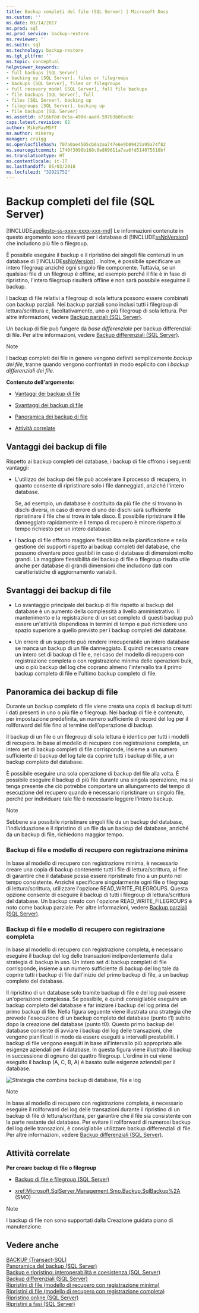 ```yaml
---
title: Backup completi del file (SQL Server) | Microsoft Docs
ms.custom: ''
ms.date: 03/14/2017
ms.prod: sql
ms.prod_service: backup-restore
ms.reviewer: ''
ms.suite: sql
ms.technology: backup-restore
ms.tgt_pltfrm: ''
ms.topic: conceptual
helpviewer_keywords:
- full backups [SQL Server]
- backing up [SQL Server], files or filegroups
- backups [SQL Server], files or filegroups
- full recovery model [SQL Server], full file backups
- file backups [SQL Server], full
- files [SQL Server], backing up
- filegroups [SQL Server], backing up
- file backups [SQL Server]
ms.assetid: a716bf8d-0c5a-490d-aadd-597b3b0fac0c
caps.latest.revision: 62
author: MikeRayMSFT
ms.author: mikeray
manager: craigg
ms.openlocfilehash: 707a0ae4505cb6a2aa747e6e9b09425a95a74f82
ms.sourcegitcommit: 1740f3090b168c0e809611a7aa6fd514075616bf
ms.translationtype: HT
ms.contentlocale: it-IT
ms.lasthandoff: 05/03/2018
ms.locfileid: "32921752"
---
```

# <a name="full-file-backups-sql-server"></a>Backup completi del file (SQL Server)
[!INCLUDE[appliesto-ss-xxxx-xxxx-xxx-md](../../includes/appliesto-ss-xxxx-xxxx-xxx-md.md)]
  Le informazioni contenute in questo argomento sono rilevanti per i database di [!INCLUDE[ssNoVersion](../../includes/ssnoversion-md.md)] che includono più file o filegroup.  
  
 È possibile eseguire il backup e il ripristino dei singoli file contenuti in un database di [!INCLUDE[ssNoVersion](../../includes/ssnoversion-md.md)] . Inoltre, è possibile specificare un intero filegroup anziché ogni singolo file componente. Tuttavia, se un qualsiasi file di un filegroup è offline, ad esempio perché il file è in fase di ripristino, l'intero filegroup risulterà offline e non sarà possibile eseguirne il backup.  
  
 I backup di file relativi a filegroup di sola lettura possono essere combinati con backup parziali. Nei backup parziali sono inclusi tutti i filegroup di lettura/scrittura e, facoltativamente, uno o più filegroup di sola lettura. Per altre informazioni, vedere [Backup parziali &#40;SQL Server&#41;](../../relational-databases/backup-restore/partial-backups-sql-server.md).  
  
 Un backup di file può fungere da *base differenziale* per backup differenziali di file. Per altre informazioni, vedere [Backup differenziali &#40;SQL Server&#41;](../../relational-databases/backup-restore/differential-backups-sql-server.md).  
  
> [!NOTE]  
>  I backup completi dei file in genere vengono definiti semplicemente *backup dei file*, tranne quando vengono confrontati in modo esplicito con i *backup differenziali dei file*.  
  
 **Contenuto dell'argomento:**  
  
-   [Vantaggi dei backup di file](#Benefits)  
  
-   [Svantaggi dei backup di file](#Disadvantages)  
  
-   [Panoramica dei backup di file](#Overview)  
  
-   [Attività correlate](#RelatedTasks)  
  
##  <a name="Benefits"></a> Vantaggi dei backup di file  
 Rispetto ai backup completi del database, i backup di file offrono i seguenti vantaggi:  
  
-   L'utilizzo dei backup dei file può accelerare il processo di recupero, in quanto consente di ripristinare solo i file danneggiati, anziché l'intero database.  
  
     Se, ad esempio, un database è costituito da più file che si trovano in dischi diversi, in caso di errore di uno dei dischi sarà sufficiente ripristinare il file che si trova in tale disco. È possibile ripristinare il file danneggiato rapidamente e il tempo di recupero è minore rispetto al tempo richiesto per un intero database.  
  
-   I backup di file offrono maggiore flessibilità nella pianificazione e nella gestione dei supporti rispetto ai backup completi del database, che possono diventare poco gestibili in caso di database di dimensioni molto grandi. La maggiore flessibilità dei backup di file o filegroup risulta utile anche per database di grandi dimensioni che includono dati con caratteristiche di aggiornamento variabili.  
  
##  <a name="Disadvantages"></a> Svantaggi dei backup di file  
  
-   Lo svantaggio principale dei backup di file rispetto ai backup del database è un aumento della complessità a livello amministrativo. Il mantenimento e la registrazione di un set completo di questi backup può essere un'attività dispendiosa in termini di tempo e può richiedere uno spazio superiore a quello previsto per i backup completi del database.  
  
-   Un errore di un supporto può rendere irrecuperabile un intero database se manca un backup di un file danneggiato. È quindi necessario creare un intero set di backup di file e, nel caso del modello di recupero con registrazione completa o con registrazione minima delle operazioni bulk, uno o più backup del log che coprano almeno l'intervallo tra il primo backup completo di file e l'ultimo backup completo di file.  
  
##  <a name="Overview"></a> Panoramica dei backup di file  
 Durante un backup completo di file viene creata una copia di backup di tutti i dati presenti in uno o più file o filegroup. Nei backup di file è contenuto, per impostazione predefinita, un numero sufficiente di record del log per il rollforward del file fino al termine dell'operazione di backup.  
  
 Il backup di un file o un filegroup di sola lettura è identico per tutti i modelli di recupero. In base al modello di recupero con registrazione completa, un intero set di backup completi di file corrisponde, insieme a un numero sufficiente di backup del log tale da coprire tutti i backup di file, a un backup completo del database.  
  
 È possibile eseguire una sola operazione di backup del file alla volta. È possibile eseguire il backup di più file durante una singola operazione, ma si tenga presente che ciò potrebbe comportare un allungamento del tempo di esecuzione del recupero quando è necessario ripristinare un singolo file, perché per individuare tale file è necessario leggere l'intero backup.  
  
> [!NOTE]  
>  Sebbene sia possibile ripristinare singoli file da un backup del database, l'individuazione e il ripristino di un file da un backup del database, anziché da un backup di file, richiedono maggior tempo.  
  
### <a name="file-backups-and-the-simple-recovery-model"></a>Backup di file e modello di recupero con registrazione minima  
 In base al modello di recupero con registrazione minima, è necessario creare una copia di backup contenente tutti i file di lettura/scrittura, al fine di garantire che il database possa essere ripristinato fino a un punto nel tempo consistente. Anziché specificare singolarmente ogni file o filegroup di lettura/scrittura, utilizzare l'opzione READ_WRITE_FILEGROUPS. Questa opzione consente di eseguire il backup di tutti i filegroup di lettura/scrittura del database. Un backup creato con l'opzione READ_WRITE_FILEGROUPS è noto come backup parziale. Per altre informazioni, vedere [Backup parziali &#40;SQL Server&#41;](../../relational-databases/backup-restore/partial-backups-sql-server.md).  
  
### <a name="file-backups-and-the-full-recovery-model"></a>Backup di file e modello di recupero con registrazione completa  
 In base al modello di recupero con registrazione completa, è necessario eseguire il backup del log delle transazioni indipendentemente dalla strategia di backup in uso. Un intero set di backup completi di file corrisponde, insieme a un numero sufficiente di backup del log tale da coprire tutti i backup di file dall'inizio del primo backup di file, a un backup completo del database.  
  
 Il ripristino di un database solo tramite backup di file e del log può essere un'operazione complessa. Se possibile, è quindi consigliabile eseguire un backup completo del database e far iniziare i backup del log prima del primo backup di file. Nella figura seguente viene illustrata una strategia che prevede l'esecuzione di un backup completo del database (punto t1) subito dopo la creazione del database (punto t0). Questo primo backup del database consente di avviare i backup del log delle transazioni, che vengono pianificati in modo da essere eseguiti a intervalli prestabiliti. I backup di file vengono eseguiti in base all'intervallo più appropriato alle esigenze aziendali per il database. In questa figura viene illustrato il backup in successione di ognuno dei quattro filegroup. L'ordine in cui viene eseguito il backup (A, C, B, A) è basato sulle esigenze aziendali per il database.  
  
 ![Strategia che combina backup di database, file e log](../../relational-databases/backup-restore/media/bnr-rmfull-3-fulldb-filegrps-log-backups.gif "Strategia che combina backup di database, file e log")  
  
> [!NOTE]  
>  In base al modello di recupero con registrazione completa, è necessario eseguire il rollforward del log delle transazioni durante il ripristino di un backup di file di lettura/scrittura, per garantire che il file sia consistente con la parte restante del database. Per evitare il rollforward di numerosi backup del log delle transazioni, è consigliabile utilizzare backup differenziali di file. Per altre informazioni, vedere [Backup differenziali &#40;SQL Server&#41;](../../relational-databases/backup-restore/differential-backups-sql-server.md).  
  
##  <a name="RelatedTasks"></a> Attività correlate  
 **Per creare backup di file o filegroup**  
  
-   [Backup di file e filegroup &#40;SQL Server&#41;](../../relational-databases/backup-restore/back-up-files-and-filegroups-sql-server.md)  
  
-   <xref:Microsoft.SqlServer.Management.Smo.Backup.SqlBackup%2A> (SMO)  
  
> [!NOTE]  
>  I backup di file non sono supportati dalla Creazione guidata piano di manutenzione.  
  
## <a name="see-also"></a>Vedere anche  
 [BACKUP &#40;Transact-SQL&#41;](../../t-sql/statements/backup-transact-sql.md)   
 [Panoramica del backup &#40;SQL Server&#41;](../../relational-databases/backup-restore/backup-overview-sql-server.md)   
 [Backup e ripristino: interoperabilità e coesistenza &#40;SQL Server&#41;](../../relational-databases/backup-restore/backup-and-restore-interoperability-and-coexistence-sql-server.md)   
 [Backup differenziali &#40;SQL Server&#41;](../../relational-databases/backup-restore/differential-backups-sql-server.md)   
 [Ripristini di file &#40;modello di recupero con registrazione minima&#41;](../../relational-databases/backup-restore/file-restores-simple-recovery-model.md)   
 [Ripristini di file &#40;modello di recupero con registrazione completa&#41;](../../relational-databases/backup-restore/file-restores-full-recovery-model.md)   
 [Ripristino online &#40;SQL Server&#41;](../../relational-databases/backup-restore/online-restore-sql-server.md)   
 [Ripristini a fasi &#40;SQL Server&#41;](../../relational-databases/backup-restore/piecemeal-restores-sql-server.md)  
  
  
